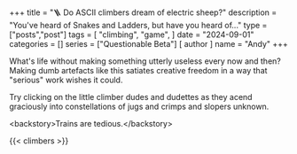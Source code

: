 +++
title = "🪜 Do ASCII climbers dream of electric sheep?"
description = "You've heard of Snakes and Ladders, but have you heard of..."
type = ["posts","post"]
tags = [
    "climbing",
    "game",
]
date = "2024-09-01"
categories = []
series = ["Questionable Beta"]
[ author ]
  name = "Andy"
+++

What's life without making something utterly useless every now and then? Making dumb artefacts like this satiates creative freedom in a way that "serious" work wishes it could. 

Try clicking on the little climber dudes and dudettes as they acend graciously into constellations of jugs and crimps and slopers unknown. 

\<backstory>Trains are tedious.\<\/backstory>


{{< climbers >}}
